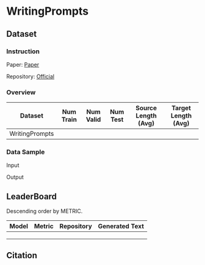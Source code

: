 # WritingPrompts

## Dataset

### Instruction

Paper: [Paper]()

Repository: [Official]()



### Overview

| Dataset        | Num Train | Num Valid | Num Test | Source Length (Avg) | Target Length (Avg) |
| -------------- | --------- | --------- | -------- | ------------------- | ------------------- |
| WritingPrompts |           |           |          |                     |                     |

### Data Sample

Input

> 

Output

> 

## LeaderBoard

Descending order by METRIC.

| Model | Metric | Repository | Generated Text |
| ----- | ------ | ---------- | -------------- |
|       |        |            |                |
|       |        |            |                |
|       |        |            |                |

## Citation

```

```

